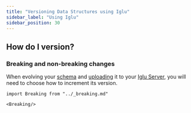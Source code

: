 ```yaml
---
title: "Versioning Data Structures using Iglu"
sidebar_label: "Using Iglu"
sidebar_position: 30
---
```


## How do I version?

### Breaking and non-breaking changes

When evolving your [schema](/docs/fundamentals/schemas/index.md) and [uploading](/docs/data-product-studio/data-structures/manage/iglu/index.md) it to your [Iglu Server](/docs/api-reference/iglu/iglu-repositories/iglu-server/index.md), you will need to choose how to increment its version.

```mdx-code-block
import Breaking from "../_breaking.md"

<Breaking/>
```
